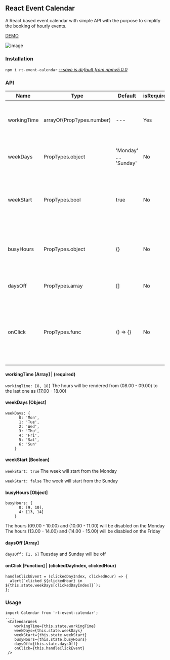 ## React Event Calendar

A React based event calendar with simple API with the purpose to simplify the booking of hourly events.

[DEMO]()

![image](https://user-images.githubusercontent.com/16426867/40840222-119e2c4c-65a6-11e8-893e-8847ea026b2b.png)


### Installation

```npm i rt-event-calendar``` [*--save is default from npmv5.0.0*](https://blog.npmjs.org/post/161081169345/v500)

### API

Name | Type | Default | isRequired | Description
--- | --- | --- | --- |--- 
workingTime | arrayOf(PropTypes.number) | --- | Yes | The array of two numbers for defining the start and end hours
weekDays | PropTypes.object | 'Monday' .... 'Sunday' | No | Object with Names for the days labels in week
weekStart | PropTypes.bool | true | No | Boolean to define the day when week should start. true - Monday, false - Sunday
busyHours | PropTypes.object | {} | No | Object with index of days as keys and arrays of checked hours as values
daysOff | PropTypes.array | [] | No | Array of indexes of days which are off
onClick | PropTypes.func | () => {} | No | Callback handler the hour click event. (clickedDay /*index*/, clickedHour /*value from workingTime array */

#### workingTime [Array] | (**required**)
```workingTime: [8, 18]```  The hours will be rendered from (08.00 - 09.00) to the last one as (17.00 - 18.00)

#### weekDays [Object]
```
weekDays: {
      0: 'Mon',
      1: 'Tue',
      2: 'Wed',
      3: 'Thu',
      4: 'Fri',
      5: 'Sat',
      6: 'Sun'
    }
```

#### weekStart [Boolean]

```weekStart: true``` The week will start from the Monday

```weekStart: false``` The week will start from the Sunday

#### busyHours [Object]

```
busyHours: {
      0: [9, 10],
      4: [13, 14]
    }
```
The hours (09.00 - 10.00) and (10.00 - 11.00) will be disabled on the Monday     
The hours (13.00 - 14.00) and (14.00 - 15.00) will be disabled on the Friday

#### daysOff [Array]

```daysOff: [1, 6]``` Tuesday and Sunday will be off

#### onClick [Function] | (clickedDayIndex, clickedHour)

```
handleClickEvent = (clickedDayIndex, clickedHour) => {
  alert(`clicked ${clickedHour} in ${this.state.weekDays[clickedDayIndex]}`);
};
```


### Usage
```ecmascript 6
import Calendar from 'rt-event-calendar';
....
 <CalendarWeek
    workingTime={this.state.workingTime}
    weekDays={this.state.weekDays}
    weekStart={this.state.weekStart}
    busyHours={this.state.busyHours}
    daysOff={this.state.daysOff}
    onClick={this.handleClickEvent}
 />
```
